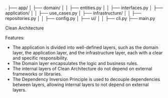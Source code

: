 .
├── app/
│   ├── domain/
│   │   ├── entities.py
│   │   ├── interfaces.py
│   ├── application/
│   │   ├── use_cases.py
│   ├── infrastructure/
│   │   ├── repositories.py
│   │   ├── config.py
│   ├── ui/
│   │   ├── cli.py
├── main.py

Clean Architecture

Features:

- The application is divided into well-defined layers, such as the domain layer, the application layer, and the infrastructure layer, each with a clear and specific responsibility.
- The Domain layer encapsulates the logic and business rules.
- The internal layers of Clean Architecture do not depend on external frameworks or libraries.
- The Dependency Inversion Principle is used to decouple dependencies between layers, allowing internal layers to not depend on external layers.

